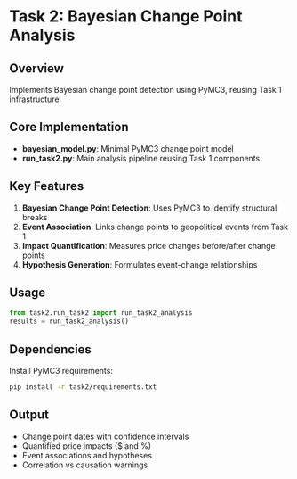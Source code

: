 # Task 2: Bayesian Change Point Analysis

## Overview
Implements Bayesian change point detection using PyMC3, reusing Task 1 infrastructure.

## Core Implementation
- **bayesian_model.py**: Minimal PyMC3 change point model
- **run_task2.py**: Main analysis pipeline reusing Task 1 components

## Key Features
1. **Bayesian Change Point Detection**: Uses PyMC3 to identify structural breaks
2. **Event Association**: Links change points to geopolitical events from Task 1
3. **Impact Quantification**: Measures price changes before/after change points
4. **Hypothesis Generation**: Formulates event-change relationships

## Usage
```python
from task2.run_task2 import run_task2_analysis
results = run_task2_analysis()
```

## Dependencies
Install PyMC3 requirements:
```bash
pip install -r task2/requirements.txt
```

## Output
- Change point dates with confidence intervals
- Quantified price impacts ($ and %)
- Event associations and hypotheses
- Correlation vs causation warnings
